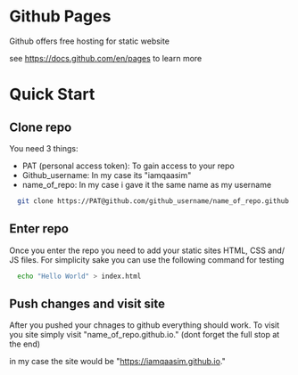 
# Github Pages
Github offers free hosting for static website

see https://docs.github.com/en/pages to learn more

# Quick Start

## Clone repo

You need 3 things:
- PAT (personal access token): To gain access to your repo
- Github_username: In my case its "iamqaasim"
- name_of_repo: In my case i gave it the same name as my username


```bash
  git clone https://PAT@github.com/github_username/name_of_repo.github.io
```
    
## Enter repo

Once you enter the repo you need to add your static sites HTML, CSS and/ JS files. For simplicity sake you can use the following command for testing


```bash
  echo "Hello World" > index.html
```

## Push changes and visit site

After you pushed your chnages to github everything should work. To visit you site simply visit "name_of_repo.github.io." (dont forget the full stop at the end)

in my case the site would be "https://iamqaasim.github.io."

